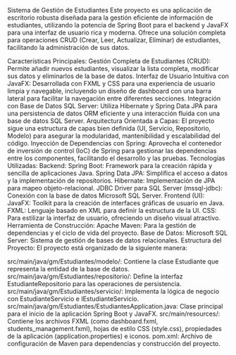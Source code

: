 Sistema de Gestión de Estudiantes
Este proyecto es una aplicación de escritorio robusta diseñada para la gestión eficiente de información de estudiantes, utilizando la potencia de Spring Boot para el backend y JavaFX para una interfaz de usuario rica y moderna. Ofrece una solución completa para operaciones CRUD (Crear, Leer, Actualizar, Eliminar) de estudiantes, facilitando la administración de sus datos.

Características Principales:
Gestión Completa de Estudiantes (CRUD): Permite añadir nuevos estudiantes, visualizar la lista completa, modificar sus datos y eliminarlos de la base de datos.
Interfaz de Usuario Intuitiva con JavaFX: Desarrollada con FXML y CSS para una experiencia de usuario limpia y navegable, incluyendo un diseño de dashboard con una barra lateral para facilitar la navegación entre diferentes secciones.
Integración con Base de Datos SQL Server: Utiliza Hibernate y Spring Data JPA para una persistencia de datos ORM eficiente y una interacción fluida con una base de datos SQL Server.
Arquitectura Orientada a Capas: El proyecto sigue una estructura de capas bien definida (UI, Servicio, Repositorio, Modelo) para asegurar la modularidad, mantenibilidad y escalabilidad del código.
Inyección de Dependencias con Spring: Aprovecha el contenedor de inversión de control (IoC) de Spring para gestionar las dependencias entre los componentes, facilitando el desarrollo y las pruebas.
Tecnologías Utilizadas:
Backend:
Spring Boot: Framework para la creación rápida y sencilla de aplicaciones Java.
Spring Data JPA: Simplifica el acceso a datos y la implementación de repositorios.
Hibernate: Implementación de JPA para mapeo objeto-relacional.
JDBC Driver para SQL Server (mssql-jdbc): Conexión con la base de datos Microsoft SQL Server.
Frontend (UI):
JavaFX: Toolkit para la creación de interfaces gráficas de usuario en Java.
FXML: Lenguaje basado en XML para definir la estructura de la UI.
CSS: Para estilizar la interfaz de usuario, ofreciendo un diseño visual atractivo.
Herramienta de Construcción:
Apache Maven: Para la gestión de dependencias y el ciclo de vida del proyecto.
Base de Datos:
Microsoft SQL Server: Sistema de gestión de bases de datos relacionales.
Estructura del Proyecto:
El proyecto está organizado de la siguiente manera:

src/main/java/gm/Estudiantes/modelo/: Contiene la clase Estudiante que representa la entidad de la base de datos.
src/main/java/gm/Estudiantes/repositorio/: Define la interfaz EstudianteRepositorio para las operaciones de persistencia.
src/main/java/gm/Estudiantes/servicio/: Implementa la lógica de negocio con EstudianteServicio e IEstudianteServicio.
src/main/java/gm/Estudiantes/EstudiantesApplication.java: Clase principal para el inicio de la aplicación Spring Boot y JavaFX.
src/main/resources/: Contiene los archivos FXML (como dashboard.fxml, students_management.fxml), hojas de estilo CSS (style.css), propiedades de la aplicación (application.properties) e iconos.
pom.xml: Archivo de configuración de Maven para dependencias y construcción del proyecto.
